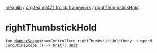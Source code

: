 [meanlib](../index.md) / [org.team2471.frc.lib.framework](index.md) / [rightThumbstickHold](./right-thumbstick-hold.md)

# rightThumbstickHold

`fun `[`MapperScope`](-mapper-scope/index.md)`<XboxController>.rightThumbstickHold(body: suspend CoroutineScope.() -> `[`Unit`](https://kotlinlang.org/api/latest/jvm/stdlib/kotlin/-unit/index.html)`): `[`Unit`](https://kotlinlang.org/api/latest/jvm/stdlib/kotlin/-unit/index.html)